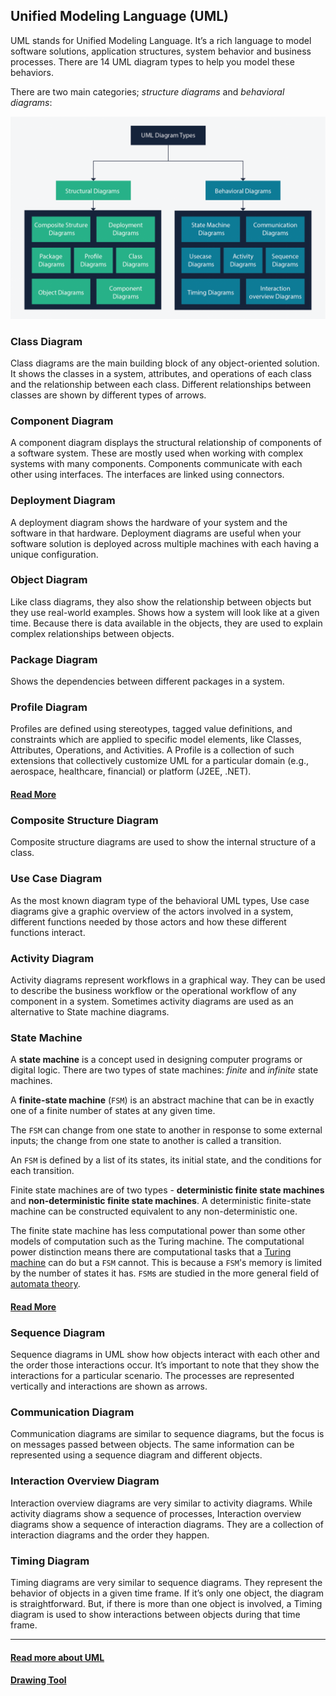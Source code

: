 ## Unified Modeling Language (UML)
UML stands for Unified Modeling Language. It’s a rich language to model software solutions, application structures, system behavior and business processes. There are 14 UML diagram types to help you model these behaviors.

There are two main categories; _structure diagrams_ and _behavioral diagrams_:

![uml-diagram-types](./images/uml-diagram-types.png)

### Class Diagram
Class diagrams are the main building block of any object-oriented solution. It shows the classes in a system, attributes, and operations of each class and the relationship between each class. Different relationships between classes are shown by different types of arrows.

### Component Diagram
A component diagram displays the structural relationship of components of a software system. These are mostly used when working with complex systems with many components. Components communicate with each other using interfaces. The interfaces are linked using connectors.

### Deployment Diagram
A deployment diagram shows the hardware of your system and the software in that hardware. Deployment diagrams are useful when your software solution is deployed across multiple machines with each having a unique configuration.

### Object Diagram
Like class diagrams, they also show the relationship between objects but they use real-world examples. Shows how a system will look like at a given time. Because there is data available in the objects, they are used to explain complex relationships between objects.

### Package Diagram
Shows the dependencies between different packages in a system.

### Profile Diagram
Profiles are defined using stereotypes, tagged value definitions, and constraints which are applied to specific model elements, like Classes, Attributes, Operations, and Activities. A Profile is a collection of such extensions that collectively customize UML for a particular domain (e.g., aerospace, healthcare, financial) or platform (J2EE, .NET).

#### [Read More](https://www.visual-paradigm.com/guide/uml-unified-modeling-language/what-is-profile-diagram/)

### Composite Structure Diagram
Composite structure diagrams are used to show the internal structure of a class.

### Use Case Diagram
As the most known diagram type of the behavioral UML types, Use case diagrams give a graphic overview of the actors involved in a system, different functions needed by those actors and how these different functions interact.

### Activity Diagram
Activity diagrams represent workflows in a graphical way. They can be used to describe the business workflow or the operational workflow of any component in a system. Sometimes activity diagrams are used as an alternative to State machine diagrams.

### State Machine
A __state machine__ is a concept used in designing computer programs or digital logic. There are two types of state machines: _finite_ and _infinite_ state machines.

A __finite-state machine__ (`FSM`) is an abstract machine that can be in exactly one of a finite number of states at any given time.

The `FSM` can change from one state to another in response to some external inputs; the change from one state to another is called a transition.

An `FSM` is defined by a list of its states, its initial state, and the conditions for each transition.

Finite state machines are of two types - __deterministic finite state machines__ and __non-deterministic finite state machines__. A deterministic finite-state machine can be constructed equivalent to any non-deterministic one.

The finite state machine has less computational power than some other models of computation such as the Turing machine. The computational power distinction means there are computational tasks that a [Turing machine](https://en.wikipedia.org/wiki/Turing_machine) can do but a `FSM` cannot. This is because a `FSM`'s memory is limited by the number of states it has. `FSM`s are studied in the more general field of [automata theory](https://en.wikipedia.org/wiki/Automata_theory).

#### [Read More](https://en.wikipedia.org/wiki/Finite-state_machine)

### Sequence Diagram
Sequence diagrams in UML show how objects interact with each other and the order those interactions occur. It’s important to note that they show the interactions for a particular scenario. The processes are represented vertically and interactions are shown as arrows.

### Communication Diagram
Communication diagrams are similar to sequence diagrams, but the focus is on messages passed between objects. The same information can be represented using a sequence diagram and different objects.

### Interaction Overview Diagram
Interaction overview diagrams are very similar to activity diagrams. While activity diagrams show a sequence of processes, Interaction overview diagrams show a sequence of interaction diagrams. They are a collection of interaction diagrams and the order they happen.

### Timing Diagram
Timing diagrams are very similar to sequence diagrams. They represent the behavior of objects in a given time frame. If it’s only one object, the diagram is straightforward. But, if there is more than one object is involved, a Timing diagram is used to show interactions between objects during that time frame.

___

#### [Read more about UML](https://creately.com/blog/diagrams/uml-diagram-types-examples/)

#### [Drawing Tool](https://creately.com/Draw-UML-and-Class-Diagrams-Online)
